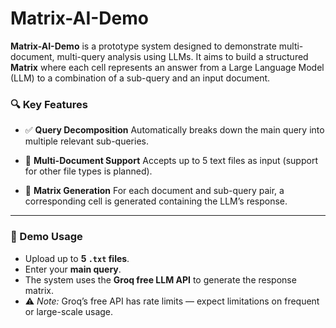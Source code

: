 # Matrix-AI-Demo

**Matrix-AI-Demo** is a prototype system designed to demonstrate multi-document, multi-query analysis using LLMs. It aims to build a structured **Matrix** where each cell represents an answer from a Large Language Model (LLM) to a combination of a sub-query and an input document.

### 🔍 Key Features

* ✅ **Query Decomposition**
  Automatically breaks down the main query into multiple relevant sub-queries.

* 📂 **Multi-Document Support**
  Accepts up to 5 text files as input (support for other file types is planned).

* 🧠 **Matrix Generation**
  For each document and sub-query pair, a corresponding cell is generated containing the LLM’s response.
  
<!-- 
* 📌 **RAG-Style Citations**
  Incorporates a Retrieval-Augmented Generation (RAG)-like framework to cite source documents in the output. -->

---

### 🚀 Demo Usage

* Upload up to **5 `.txt` files**.
* Enter your **main query**.
* The system uses the **Groq free LLM API** to generate the response matrix.
* ⚠️ *Note:* Groq’s free API has rate limits — expect limitations on frequent or large-scale usage.
